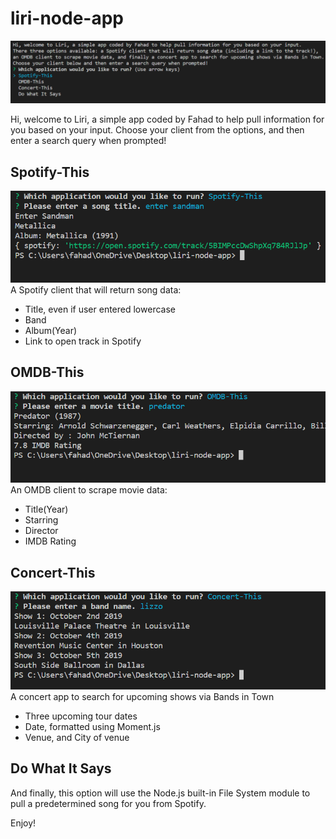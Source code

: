 # liri-node-app

![title](./img/menu.png)

Hi, welcome to Liri, a simple app coded by Fahad to help pull information for you based on your input.
Choose your client from the options, and then enter a search query when prompted!

## Spotify-This
![spotify](./img/spotify.png)
A Spotify client that will return song data:
* Title, even if user entered lowercase
* Band
* Album(Year)
* Link to open track in Spotify

## OMDB-This
![omdb](./img/omdb.png)
An OMDB client to scrape movie data:
* Title(Year)
* Starring
* Director
* IMDB Rating

## Concert-This
![band](./img/band.png)
A concert app to search for upcoming shows via Bands in Town
* Three upcoming tour dates
 * Date, formatted using Moment.js
 * Venue, and City of venue

## Do What It Says
And finally, this option will use the Node.js built-in File System module to pull a predetermined song for you from Spotify.

Enjoy!



